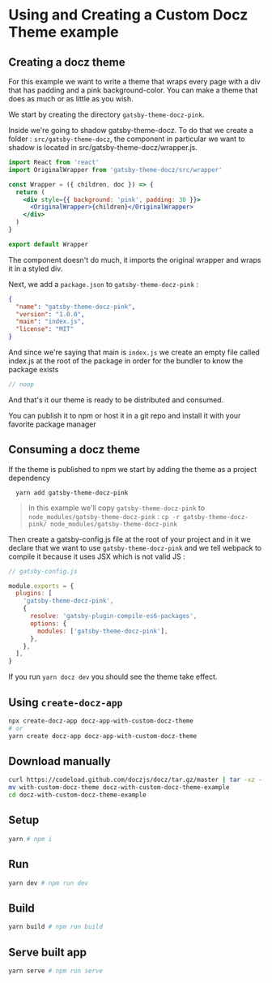 # Using and Creating a Custom Docz Theme example

## Creating a docz theme

For this example we want to write a theme that wraps every page with a div that has padding and a pink background-color. You can make a theme that does as much or as little as you wish.

We start by creating the directory `gatsby-theme-docz-pink`.

Inside we're going to shadow gatsby-theme-docz. To do that we create a folder : `src/gatsby-theme-docz`, the component in particular we want to shadow is located in src/gatsby-theme-docz/wrapper.js.

```jsx
import React from 'react'
import OriginalWrapper from 'gatsby-theme-docz/src/wrapper'

const Wrapper = ({ children, doc }) => {
  return (
    <div style={{ background: 'pink', padding: 30 }}>
      <OriginalWrapper>{children}</OriginalWrapper>
    </div>
  )
}

export default Wrapper
```

The component doesn't do much, it imports the original wrapper and wraps it in a styled div.

Next, we add a `package.json` to `gatsby-theme-docz-pink` :

```json
{
  "name": "gatsby-theme-docz-pink",
  "version": "1.0.0",
  "main": "index.js",
  "license": "MIT"
}
```

And since we're saying that main is `index.js` we create an empty file called index.js at the root of the package in order for the bundler to know the package exists

```js
// noop
```

And that's it our theme is ready to be distributed and consumed.

You can publish it to npm or host it in a git repo and install it with your favorite package manager

## Consuming a docz theme

If the theme is published to npm we start by adding the theme as a project dependency

```
  yarn add gatsby-theme-docz-pink
```

> In this example we'll copy `gatsby-theme-docz-pink` to `node_modules/gatsby-theme-docz-pink` : `cp -r gatsby-theme-docz-pink/ node_modules/gatsby-theme-docz-pink`

Then create a gatsby-config.js file at the root of your project and in it we declare that we want to use `gatsby-theme-docz-pink` and we tell webpack to compile it because it uses JSX which is not valid JS :

```js
// gatsby-config.js

module.exports = {
  plugins: [
    'gatsby-theme-docz-pink',
    {
      resolve: 'gatsby-plugin-compile-es6-packages',
      options: {
        modules: ['gatsby-theme-docz-pink'],
      },
    },
  ],
}
```

If you run `yarn docz dev` you should see the theme take effect.

## Using `create-docz-app`

```sh
npx create-docz-app docz-app-with-custom-docz-theme
# or
yarn create docz-app docz-app-with-custom-docz-theme
```

## Download manually

```sh
curl https://codeload.github.com/doczjs/docz/tar.gz/master | tar -xz --strip=2 docz-master/examples/with-custom-docz-theme
mv with-custom-docz-theme docz-with-custom-docz-theme-example
cd docz-with-custom-docz-theme-example
```

## Setup

```sh
yarn # npm i
```

## Run

```sh
yarn dev # npm run dev
```

## Build

```sh
yarn build # npm run build
```

## Serve built app

```sh
yarn serve # npm run serve
```
